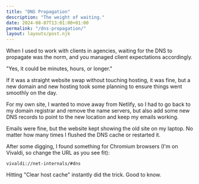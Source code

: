 ```yaml
---
title: "DNS Propagation"
description: "The weight of waiting."
date: 2024-08-07T13:01:00+01:00
permalink: "/dns-propagation/"
layout: layouts/post.njk
---
```


When I used to work with clients in agencies, waiting for the DNS to propagate was the norm, and you managed client expectations accordingly.

"Yes, it could be minutes, hours, or longer."

If it was a straight website swap without touching hosting, it was fine, but a new domain and new hosting took some planning to ensure things went smoothly on the day.

For my own site, I wanted to move away from Netlify, so I had to go back to my domain registrar and remove the name servers, but also add some new DNS records to point to the new location and keep my emails working.

Emails were fine, but the website kept showing the old site on my laptop. No matter how many times I flushed the DNS cache or restarted it.

After some digging, I found something for Chromium browsers (I'm on Vivaldi, so change the URL as you see fit):

``` url
vivaldi://net-internals/#dns
```

Hitting "Clear host cache" instantly did the trick. Good to know.
